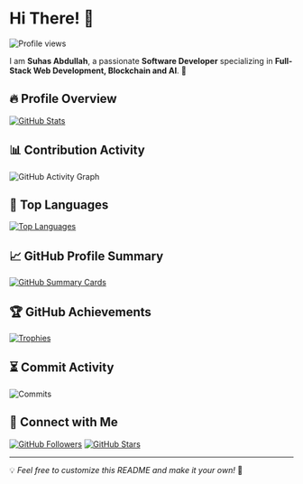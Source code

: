 # Hi There! 👋

![Profile views](https://komarev.com/ghpvc/?username=yourusername&label=Profile%20views&color=0e75b6&style=flat)

I am **Suhas Abdullah**, a passionate **Software Developer** specializing in **Full-Stack Web Development, Blockchain and AI**. 🚀

## 🔥 Profile Overview

[![GitHub Stats](https://github-readme-stats.vercel.app/api?username=yourusername&show_icons=true&theme=dark)](https://github.com/yourusername)

## 📊 Contribution Activity

![GitHub Activity Graph](https://github-readme-activity-graph.cyclic.app/graph?username=yourusername&theme=react-dark)

## 📜 Top Languages

[![Top Languages](https://github-readme-stats.vercel.app/api/top-langs/?username=yourusername&layout=compact&theme=dark)](https://github.com/yourusername)

## 📈 GitHub Profile Summary

[![GitHub Summary Cards](https://github-profile-summary-cards.vercel.app/api/cards/profile-details?username=yourusername&theme=github_dark)](https://github.com/yourusername)

## 🏆 GitHub Achievements

[![Trophies](https://github-profile-trophy.vercel.app/?username=yourusername&theme=darkhub)](https://github.com/yourusername)

## ⏳ Commit Activity

![Commits](https://github-profile-summary-cards.vercel.app/api/cards/productive-time?username=yourusername&theme=github_dark&utcOffset=8)

## 📌 Connect with Me

[![GitHub Followers](https://img.shields.io/github/followers/yourusername?style=social)](https://github.com/suhashines)
[![GitHub Stars](https://img.shields.io/github/stars/yourusername?style=social)](https://github.com/suhashines)

---

💡 *Feel free to customize this README and make it your own!* 🚀

